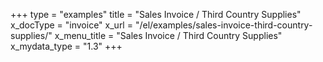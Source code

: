 +++
type = "examples"
title = "Sales Invoice / Third Country Supplies"
x_docType = "invoice"
x_url = "/el/examples/sales-invoice-third-country-supplies/"
x_menu_title = "Sales Invoice / Third Country Supplies"
x_mydata_type = "1.3"
+++
